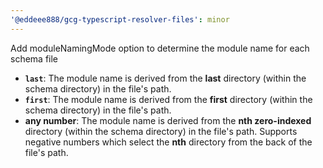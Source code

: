 ```yaml
---
'@eddeee888/gcg-typescript-resolver-files': minor
---
```


Add moduleNamingMode option to determine the module name for each schema file

- **`last`**: The module name is derived from the **last** directory (within the schema directory) in the file's path.
- **`first`**: The module name is derived from the **first** directory (within the schema directory) in the file's path.
- **any number**: The module name is derived from the **nth zero-indexed** directory (within the schema directory) in the file's path. Supports negative numbers which select the **nth** directory from the back of the file's path.
